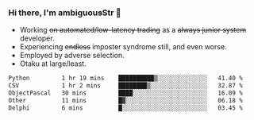 ### Hi there, I'm ambiguou~~s~~Str 👋

<!--
**ambiguoustexture/ambiguoustexture** is a ✨ _special_ ✨ repository because its `README.md` (this file) appears on your GitHub profile.

Here are some ideas to get you started:
-->
- Working ~~on automated/low-latency trading~~ as a ~~always junior system~~ developer.
- Experiencing ~~endless~~ imposter syndrome still, and even worse.
- Employed by adverse selection.
- Otaku at large/least.

<!--START_SECTION:waka-->

```txt
Python         1 hr 19 mins    ██████████▒░░░░░░░░░░░░░░   41.40 %
CSV            1 hr 2 mins     ████████▒░░░░░░░░░░░░░░░░   32.87 %
ObjectPascal   30 mins         ████░░░░░░░░░░░░░░░░░░░░░   16.09 %
Other          11 mins         █▓░░░░░░░░░░░░░░░░░░░░░░░   06.18 %
Delphi         6 mins          █░░░░░░░░░░░░░░░░░░░░░░░░   03.45 %
```

<!--END_SECTION:waka-->
